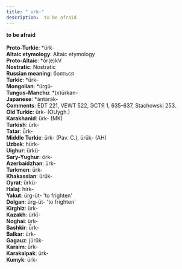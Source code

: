 ```yaml
---
title: " ürk-"
description:  to be afraid
---
```

<strong> to be afraid</strong><br><br>
<strong>Proto-Turkic</strong>:  *ürk-<br>
<strong>Altaic etymology</strong>:  Altaic etymology<br>
<strong> Proto-Altaic</strong>:  *ṑr(e)kV<br>
<strong>Nostratic</strong>:  Nostratic<br>
<strong>Russian meaning</strong>:  бояться<br>
<strong>Turkic</strong>:  *ürk-<br>
<strong>Mongolian</strong>:  *ürgü-<br>
<strong>Tungus-Manchu</strong>:  *(x)ūrkan-<br>
<strong>Japanese</strong>:  *ǝ̀ntǝ̀rǝ̀k-<br>
<strong>Comments</strong>:  EDT 221, VEWT 522, ЭСТЯ 1, 635-637, Stachowski 253.<br>
<strong>Old Turkic</strong>:  ürk- (OUygh.)<br>
<strong>Karakhanid</strong>:  ürk- (MK)<br>
<strong>Turkish</strong>:  ürk-<br>
<strong>Tatar</strong>:  ü̆rk-<br>
<strong>Middle Turkic</strong>:  ürk- (Pav. C.), ürük- (AH)<br>
<strong>Uzbek</strong>:  hürk-<br>
<strong>Uighur</strong>:  ürkü-<br>
<strong>Sary-Yughur</strong>:  örk-<br>
<strong>Azerbaidzhan</strong>:  ürk-<br>
<strong>Turkmen</strong>:  ürk-<br>
<strong>Khakassian</strong>:  ürük-<br>
<strong>Oyrat</strong>:  ürkü-<br>
<strong>Halaj</strong>:  hirk-<br>
<strong>Yakut</strong>:  ürg-üt- 'to frighten'<br>
<strong>Dolgan</strong>:  ürg-üt- 'to frighten'<br>
<strong>Kirghiz</strong>:  ürk-<br>
<strong>Kazakh</strong>:  ürkĭ-<br>
<strong>Noghai</strong>:  ürk-<br>
<strong>Bashkir</strong>:  ü̆rk-<br>
<strong>Balkar</strong>:  ürk-<br>
<strong>Gagauz</strong>:  jürük-<br>
<strong>Karaim</strong>:  ürk-<br>
<strong>Karakalpak</strong>:  ürk-<br>
<strong>Kumyk</strong>:  ürk-<br>


